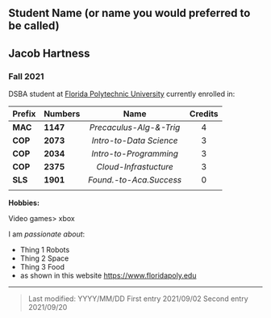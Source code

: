 ## Student Name (or name you would preferred to be called)

## Jacob Hartness

### Fall 2021

DSBA student at [Florida Polytechnic University](https://www.floridapoly.edu) currently enrolled in: 



| Prefix  | Numbers  | Name                    | Credits |
|   ---   |  ---     |:--------:               |:---:    |
| **MAC** | **1147** | _Precaculus-Alg-&-Trig_ | 4       |
| **COP** | **2073** | _Intro-to-Data Science_ | 3       |
| **COP** | **2034** | _Intro-to-Programming_  | 3       |
| **COP** | **2375** | _Cloud-Infrastucture_   | 3       |
| **SLS** | **1901** | _Found.-to-Aca.Success_ | 0       |
|         |          |                         |         |

**Hobbies:**

Video games> xbox

I am _passionate about_: 

- Thing 1
Robots
- Thing 2
Space
- Thing 3
Food
- as shown in this website <https://www.floridapoly.edu>

***

> Last modified: YYYY/MM/DD
>First entry
2021/09/02
>Second entry
2021/09/20


